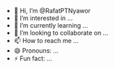 - 👋 Hi, I’m @RafatPTNyawor
- 👀 I’m interested in ...
- 🌱 I’m currently learning ...
- 💞️ I’m looking to collaborate on ...
- 📫 How to reach me ...
- 😄 Pronouns: ...
- ⚡ Fun fact: ...

<!---
RafatPTNyawor/RafatPTNyawor is a ✨ special ✨ repository because its `README.md` (this file) appears on your GitHub profile.
You can click the Preview link to take a look at your changes.
--->
